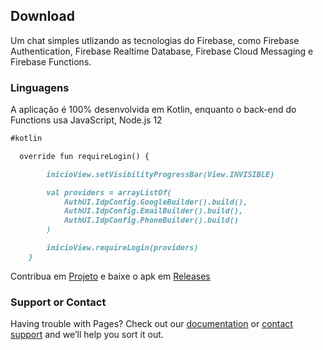 ## Download

Um chat simples utlizando as tecnologias do Firebase, como Firebase Authentication, Firebase Realtime Database, Firebase Cloud Messaging e Firebase Functions.

### Linguagens

A aplicação é 100% desenvolvida em Kotlin, enquanto o back-end do Functions usa JavaScript, Node.js 12

```markdown
#kotlin

  override fun requireLogin() {

        inicioView.setVisibilityProgressBar(View.INVISIBLE)

        val providers = arrayListOf(
            AuthUI.IdpConfig.GoogleBuilder().build(),
            AuthUI.IdpConfig.EmailBuilder().build(),
            AuthUI.IdpConfig.PhoneBuilder().build()
        )

        inicioView.requireLogin(providers)
    }
```

Contribua em [Projeto](https://github.com/Irineu333/NeoChat) e baixe o apk em [Releases](https://github.com/Irineu333/NeoChat/releases)


### Support or Contact

Having trouble with Pages? Check out our [documentation](https://docs.github.com/categories/github-pages-basics/) or [contact support](https://github.com/contact) and we’ll help you sort it out.

